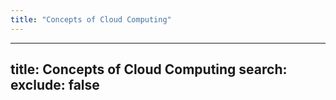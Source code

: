 ```yaml
---
title: "Concepts of Cloud Computing"
---
```

---

title: Concepts of Cloud Computing
search:
  exclude: false
---
